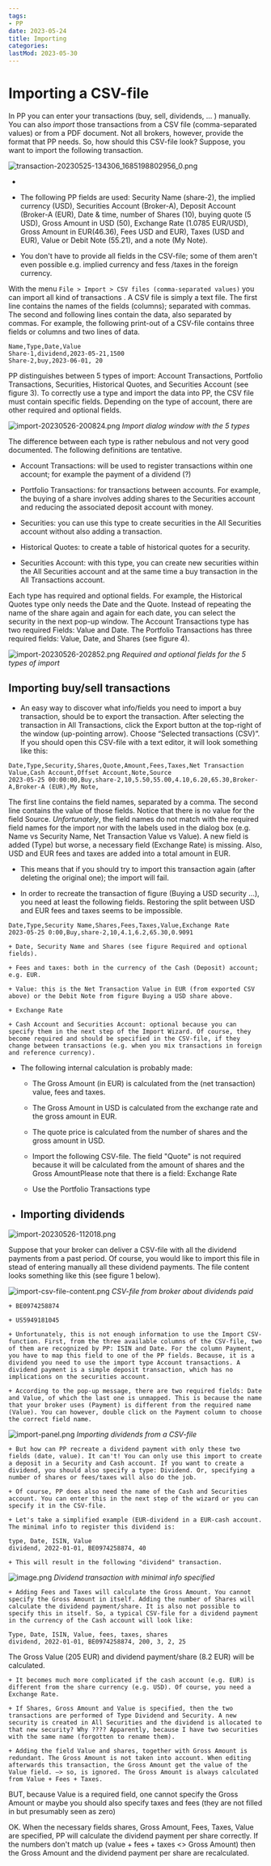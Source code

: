 ```yaml
---
tags:
- PP
date: 2023-05-24
title: Importing
categories:
lastMod: 2023-05-30
---
```

# Importing a CSV-file

In PP you can enter your transactions (buy, sell, dividends, … ) manually. You can also *import* those transactions from a CSV file (comma-separated values) or from a PDF document. Not all brokers, however, provide the format that PP needs. So, how should this CSV-file look? Suppose, you want to import the following transaction.

![transaction-20230525-134306_1685198802956_0.png](/assets/transaction-20230525-134306_1685198802956_0_1685361637474_0.png)


  + 

  + The following PP fields are  used: Security Name (share-2), the implied currency (USD), Securities Account (Broker-A), Deposit Account (Broker-A (EUR), Date & time, number of Shares (10), buying quote (5 USD), Gross Amount in USD (50), Exchange Rate (1.0785 EUR/USD), Gross Amount in EUR(46.36), Fees USD and EUR), Taxes (USD and EUR), Value or Debit Note (55.21), and a note (My Note).

  + You don't have to provide all fields in the CSV-file; some of them aren't even possible e.g. implied currency and fess /taxes in the foreign currency.



With the menu `File > Import > CSV files (comma-separated values)` you can import all kind of transactions . A CSV file is simply a text file. The first line contains the names of the fields (columns); separated with commas. The second and following lines contain the data, also separated by commas. For example, the following print-out of a CSV-file contains three fields or columns and two lines of data.

```
Name,Type,Date,Value
Share-1,dividend,2023-05-21,1500
Share-2,buy,2023-06-01, 20
```

PP distinguishes between 5 types of import: Account Transactions, Portfolio Transactions, Securities, Historical Quotes, and Securities Account (see figure 3). To correctly use a type and import the data into PP, the CSV file must contain specific fields. Depending on the type of account, there are other required and optional fields.

![import-20230526-200824.png](/assets/import-20230526-200824_1685189908735_0.png)
*Import dialog window with the 5 types*

The difference between each type is rather nebulous and not very good documented. The following definitions are tentative.

  + Account Transactions: will be used to register transactions within one account; for example the payment of a dividend (?)

  + Portfolio Transactions: for transactions between accounts. For example, the buying of a share involves adding shares to the Securities account and reducing the associated deposit account with money.

  + Securities: you can use this type to create securities in the All Securities account without also adding a transaction.

  + Historical Quotes: to create a table of historical quotes for a security.

  + Securities Account: with this type, you can create new securities within the All Securities account and at the same time a buy transaction in the All Transactions account.

Each type has required and optional fields. For example, the Historical Quotes type only needs the Date and the Quote. Instead of repeating the name of the share again and again for each date, you can select the security in the next pop-up window. The Account Transactions type has two required Fields: Value and Date. The Portfolio Transactions has three required fields: Value, Date, and Shares (see figure 4).

![import-20230526-202852.png](/assets/import-20230526-202852_1685189893944_0.png)
*Required and optional fields for the 5 types of import*

## Importing buy/sell transactions
  + An easy way to discover what info/fields you need to import a buy transaction, should be to export the transaction. After selecting the transaction in All Transactions, click the Export button at the top-right of the window (up-pointing arrow). Choose “Selected transactions (CSV)”. If you should open this CSV-file with a text editor, it will look something like this:
```
Date,Type,Security,Shares,Quote,Amount,Fees,Taxes,Net Transaction Value,Cash Account,Offset Account,Note,Source
2023-05-25 00:00:00,Buy,share-2,10,5.50,55.00,4.10,6.20,65.30,Broker-A,Broker-A (EUR),My Note,
``` 
The first line contains the field names, separated by a comma. The second line contains the value of those fields. Notice that there is no value for the field Source. *Unfortunately*, the field names do not match with the required field names for the import nor with the labels used in the dialog box (e.g. Name vs Security Name, Net Transaction Value vs Value). A new field is added (Type) but worse, a necessary field (Exchange Rate) is missing. Also, USD and EUR fees and taxes are added into a total amount in EUR.

  + This means that if you should try to import this transaction again (after deleting the original one); the import will fail.

  + In order to recreate the transaction of figure (Buying a USD security ...), you need at least the following fields. Restoring the split between USD and EUR fees and taxes seems to be impossible.

```
Date,Type,Security Name,Shares,Fees,Taxes,Value,Exchange Rate
2023-05-25 0:00,Buy,share-2,10,4.1,6.2,65.30,0.9091
```

    + Date, Security Name and Shares (see figure Required and optional fields).

    + Fees and taxes: both in the currency of the Cash (Deposit) account; e.g. EUR.

    + Value: this is the Net Transaction Value in EUR (from exported CSV above) or the Debit Note from figure Buying a USD share above.

    + Exchange Rate

    + Cash Account and Securities Account: optional because you can specify them in the next step of the Import Wizard. Of course, they become required and should be specified in the CSV-file, if they change between transactions (e.g. when you mix transactions in foreign and reference currency).

  + The following internal calculation is probably made:

    + The Gross Amount (in EUR) is calculated from the (net transaction) value, fees and taxes.

    + The Gross Amount in USD is calculated from the exchange rate and the gross amount in EUR.

    + The quote price is calculated from the number of shares and the gross amount in USD.

    + Import the following CSV-file.  The field "Quote" is not required because it will be calculated from the amount of shares and the Gross AmountPlease note that there is a field: Exchange Rate

    + Use the Portfolio Transactions type

  + ## Importing dividends

![import-20230526-112018.png](/assets/import-20230526-112018_1685188046491_0.png)


Suppose that your broker can deliver a CSV-file with all the dividend payments from a past period. Of course, you would like to import this file in stead of entering manually all these dividend payments. The file content looks something like this (see figure 1 below).

![import-csv-file-content.png](/assets/import-csv-file-content_1685190460525_0.png)
*CSV-file from broker about dividends paid*

    + BE0974258874

    + US5949181045

    + Unfortunately, this is not enough information to use the Import CSV-function. First, from the three available columns of the CSV-file, two of them are recognized by PP: ISIN and Date. For the column Payment, you have to map this field to one of the PP fields. Because, it is a dividend you need to use the import type Account transactions. A dividend payment is a simple deposit transaction, which has no implications on the securities account.

    + According to the pop-up message, there are two required fields: Date and Value, of which the last one is unmapped. This is because the name that your broker uses (Payment) is different from the required name (Value). You can however, double click on the Payment column to choose the correct field name.

![import-panel.png](/assets/import-panel_1685190543058_0.png)
*Importing dividends from a CSV-file*

    + But how can PP recreate a dividend payment with only these two fields (date, value). It can't! You can only use this import to create a deposit in a Security and Cash account. If you want to create a dividend, you should also specify a type: Dividend. Or, specifying a number of shares or fees/taxes will also do the job.

    + Of course, PP does also need the name of the Cash and Securities account. You can enter this in the next step of the wizard or you can specify it in the CSV-file.

    + Let's take a simplified example (EUR-dividend in a EUR-cash account. The minimal info to register this dividend is:

```
type, Date, ISIN, Value
dividend, 2022-01-01, BE0974258874, 40
```

    + This will result in the following "dividend" transaction.

![image.png](/assets/image_1685381641370_0.png)
*Dividend transaction with minimal info specified*

    + Adding Fees and Taxes will calculate the Gross Amount. You cannot specify the Gross Amount in itself. Adding the number of Shares will calculate the dividend payment/share. It is also not possible to specify this in itself. So, a typical CSV-file for a dividend payment in the currency of the Cash account will look like:
```
Type, Date, ISIN, Value, fees, taxes, shares
dividend, 2022-01-01, BE0974258874, 200, 3, 2, 25
```
The Gross Value (205 EUR) and dividend payment/share (8.2 EUR) will be calculated.

    + It becomes much more complicated if the cash account (e.g. EUR) is different from the share currency (e.g. USD). Of course, you need a Exchange Rate.

    + If Shares, Gross Amount and Value is specified, then the two transactions are performed of Type Dividend and Security. A new security is created in All Securities and the dividend is allocated to that new security? Why ???? Apparently, because I have two securities with the same name (forgotten to rename them).

    + Adding the field Value and shares, together with Gross Amount is redundant. The Gross Amount is not taken into account. When editing afterwards this transaction, the Gross Amount get the value of the Value field. –> so, is ignored. The Gross Amount is always calculated from Value + Fees + Taxes.

BUT, because Value is a required field, one cannot specify the Gross Amount or maybe you should also specify taxes and fees (they are not filled in but presumably seen as zero)

OK. When the necessary fields shares, Gross Amount, Fees, Taxes, Value are specified, PP will calculate the dividend payment per share correctly. If the numbers don't match up (value + fees + taxes <> Gross Amount) then the Gross Amount and the dividend payment per share are recalculated.


